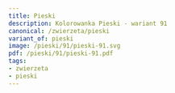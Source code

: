 ```yaml
---
title: Pieski
description: Kolorowanka Pieski - wariant 91
canonical: /zwierzeta/pieski
variant_of: pieski
image: /pieski/91/pieski-91.svg
pdf: /pieski/91/pieski-91.pdf
tags:
- zwierzeta
- pieski
---
```

